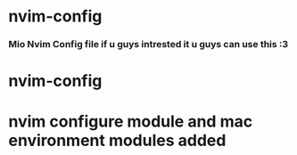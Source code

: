 # nvim-config
### Mio Nvim Config file if u guys intrested it u guys can use this :3 
# nvim-config

# nvim configure module and mac environment modules added
